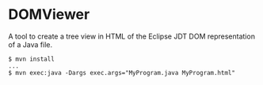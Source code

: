 # DOMViewer
A tool to create a tree view in HTML of the Eclipse JDT DOM representation of a Java file.

```
$ mvn install
...
$ mvn exec:java -Dargs exec.args="MyProgram.java MyProgram.html"
```
